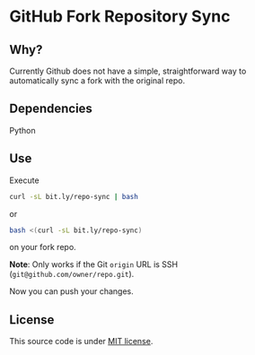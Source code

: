 # GitHub Fork Repository Sync

## Why?

Currently Github does not have a simple, straightforward way to automatically sync a fork with the original repo.

## Dependencies

Python

## Use

Execute 
```bash
curl -sL bit.ly/repo-sync | bash
```

or 

```bash
bash <(curl -sL bit.ly/repo-sync)
``` 
on your fork repo.

**Note**: Only works if the Git `origin` URL is SSH (`git@github.com/owner/repo.git`).

Now you can push your changes.

## License

This source code is under [MIT license](https://github.com/imjustd/flexbox-playground/blob/master/LICENSE).
